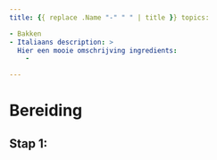 ```yaml
---
title: {{ replace .Name "-" " " | title }} topics:

- Bakken
- Italiaans description: >
  Hier een mooie omschrijving ingredients:
    -

---
```


# Bereiding

## Stap 1:
